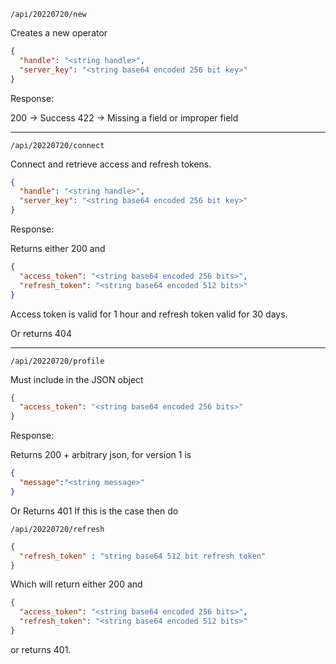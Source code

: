 ``` code
/api/20220720/new
```

Creates a new operator

```json
{
  "handle": "<string handle>",
  "server_key": "<string base64 encoded 256 bit key>"
}
```

Response:

200 -> Success
422 -> Missing a field or improper field

---

``` code
/api/20220720/connect
```

Connect and retrieve access and refresh tokens.

```json
{
  "handle": "<string handle>",
  "server_key": "<string base64 encoded 256 bit key>"
}
```

Response:

Returns either 200 and 
``` json
{
  "access_token": "<string base64 encoded 256 bits>",
  "refresh_token": "<string base64 encoded 512 bits>"
}
```

Access token is valid for 1 hour and refresh token valid for 30 days.

Or returns 404

---

``` code
/api/20220720/profile
```

Must include in the JSON object 
``` json
{
  "access_token": "<string base64 encoded 256 bits>"
}
```

Response:

Returns 200 + arbitrary json, for version 1 is 

``` json
{
  "message":"<string message>"
}
```

Or 
Returns 401
  If this is the case then do
  
 ``` code
 /api/20220720/refresh
```

``` json
{
  "refresh_token" : "string base64 512 bit refresh token"
}
```

Which will return either 200 and

``` json
{
  "access_token": "<string base64 encoded 256 bits>",
  "refresh_token": "<string base64 encoded 512 bits>"
}
```

or returns 401. 
